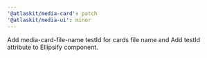 ```yaml
---
'@atlaskit/media-card': patch
'@atlaskit/media-ui': minor
---
```


Add media-card-file-name testId for cards file name and Add testId attribute to Ellipsify component.
